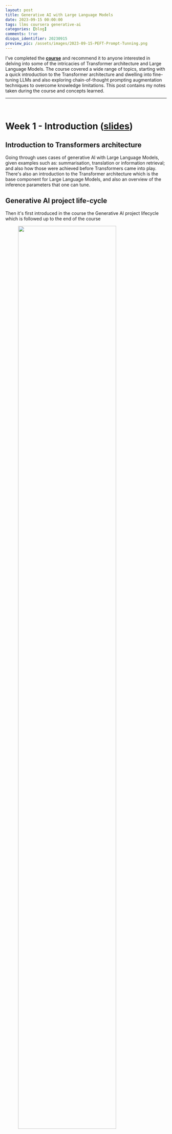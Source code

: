 ```yaml
---
layout: post
title: Generative AI with Large Language Models
date: 2023-09-15 00:00:00
tags: llms coursera generative-ai
categories: [blog]
comments: true
disqus_identifier: 20230915
preview_pic: /assets/images/2023-09-15-PEFT-Prompt-Tunning.png
---
```


I've completed the __[course](https://www.coursera.org/learn/generative-ai-with-llms)__ and recommend it to anyone interested in delving into some of the intricacies of Transformer architecture and Large Language Models. The course covered a wide range of topics, starting with a quick introduction to the Transformer architecture and dwelling into fine-tuning LLMs and also exploring chain-of-thought prompting augmentation techniques to overcome knowledge limitations. This post contains my  notes taken during the course and concepts learned.

---

<br>

# __Week 1 - Introduction__ ([slides](/assets/documents/Coursera-Generative-AI-with-LLMs/Generative_AI_with_LLMs-W1.pdf))

## __Introduction to Transformers architecture__

Going through uses cases of generative AI with Large Language Models, given examples such as: summarisation, translation or information retrieval; and also how those were achieved before Transformers came into play. There's also an introduction to the Transformer architecture which is the base component for Large Language Models, and also an overview of the inference parameters that one can tune.

## __Generative AI project life-cycle__

Then it's first introduced in the course the Generative AI project lifecycle which is followed up to the end of the course


<figure>
  <img style="width: 85%; height: 85%" src="/assets/images/2023-09-15-Generative_AI_project_life-cycle.png">
  <figcaption>Figure 1 - Generative AI projet life-cycle as presented in the course.</figcaption>
</figure>

## __Prompt Engineering and Inference Paramaters__

### __In-Context Learning__

- __no-prompt engineering__: just asking the model predict next sequence of words

		"Whats the capital of Portugal?"


    <span style="height: 20px; display: block;"></span>


- __zero-shot___:  giving an instruction for a task

		"Classify this review: I loved this movie! Sentiment: "


    <span style="height: 20px; display: block;"></span>


- __one-shot__ - giving an instruction for a task with one example
	
		"Classify this review: I loved this movie! Sentiment: Positive"
	
		"Classify this review: I don't like this album! Sentiment: "
	

    <span style="height: 20px; display: block;"></span>

- __few shot__ - giving an instruction for a task with a few examples (2~6)


		"Classify this review: I loved this movie! Sentiment: Positive"
	
		"Classify this review: I don't like this album! Sentiment: Negative"
		
		...
		
		"Classify this review: I don't like this soing! Sentiment: "

### __Inference Parameters__

<figure>
  <img style="width: 60%; height: 85%" src="/assets/images/2023-09-15-Generative_configuration_-_inference_parameters.png">
  <figcaption>Figure 2 - Parameters affecting how the model selects the next token to generate.</figcaption>
</figure>

- __greedy__: the word/token with the highest probability is selected.

- __random(-weighted) sampling__: select a token using a random-weighted strategy across the probabilities of all tokens.

- __top-k__: select an output from the top-k results after applying random-weighted strategy using the probabilities

<figure>
  <img style="width: 40%; height: 25%" src="/assets/images/2023-09-15-top-k.png">
  <figcaption>Figure 3 - top-k, with k=3</figcaption>
</figure>

- __top-p__: select an output using the random-weighted strategy with the top-ranked consecutive results by probability and with a cumulative probability <= p

<figure>
  <img style="width: 40%; height: 25%" src="/assets/images/2023-09-15-top-p.png">
  <figcaption>Figure 4 - top-p, with p=30.</figcaption>
</figure>

A higher __temperature__ results in higher randomness and affects softmax directly and how probability is computed, the __temperature__ = 1 is the softmax function at default, meaning an unaltered probability distribution.


- see the __[transformers.GenerationConfig](https://huggingface.co/docs/transformers/v4.29.1/en/main_classes/text_generation#transformers.GenerationConfig)__ class for the complete details

The lab exercise consists of a dialogue summarisation task using the T5 model from Huggingface by exploring how in-context learning and inference parameters affects the output of the model.

## __Week 2: Fine-Tuning__ ([slides](/assets/documents/Coursera-Generative-AI-with-LLMs/Generative_AI_with_LLMs-W2.pdf))

## __Instruction Fine-Tuning__

Instruction fine-tuning/fine-tuning trains the whole model parameters using examples that demonstrate how it should respond to a specific instruction, e.g:

		
	[PROMT]
	[1.EXAMPLE TEXT]
	[1.EXAMPLE COMPLETION]
	
	[PROMT]
	[2.EXAMPLE TEXT]
	[2.EXAMPLE COMPLETION]
	
	...
	
	[PROMT]
	[n.EXAMPLE TEXT]
	[n.EXAMPLE COMPLETION]
	

- All of the model's weights are updated (__full fine-tuning__) and it involves using many prompt-completion examples as the labeled training dataset to continue training the model by updating its weights

- Comparing to in-context learning, where one only provides prompt-completion during inference, here we do it during training

- Adapting a foundation model through instruction fine-tuning, requires __prompt templates and datasets__

- Compare the __LLM completion__ with the __label__ use the loss (cross-entropy) to calculate the loss between the two token distribution, and use the loss the updated the model weights using back-propagation

- The instruction fine-tuning dataset can include multiple tasks

### __Single-Task Fine-Tuning__

- An application may only need to perform a single task, one can fine-tune a pre-trained model to improve performance the single-task only

- Often just 500-1,000 examples can result in good performance, however, this process may lead to a phenomenon called __catastrophic forgetting__

- Happens because the full fine-tuning process modifies the weights of the original LLM

- Leads to great performance on the single fine-tuning task, it can degrade performance on other tasks

### __Multi-Task Fine-Tuning__

		
	Summarize the following text
	[1.EXAMPLE TEXT]
	[1.EXAMPLE COMPLETION]
	
	Classify the following reviews
	[2.EXAMPLE TEXT]
	[2.EXAMPLE COMPLETION]
	
	...
	
	Extract the following named-entities
	[n.EXAMPLE TEXT]
	[n.EXAMPLE COMPLETION]
	

- Requires lot of data, one may need as many as 50-100,000 examples

- Fine-tuned Language Net

	- FLAN-T5 - fine-tune version of pre-trained T5 model
	- Paper: [Scaling Instruction-Finetuned Language Models](https://arxiv.org/abs/2210.11416)

## __Model Evaluation__

### __ROUGE__

- based on $$n$$-grams
   
   $$\text{ROUGE-Precision} = \frac{\text{n-grams matches}}{\text{n-grams in reference}}$$

   $$\text{ROUGE-Recall} = \frac{\text{n-grams matches}}{\text{n-grams in output}}$$
   		
   
- __ROUGE-L-score__: longest common subsequence between generated output and reference
   
   $$\text{ROUGE-Precision} = \frac{\text{LCS(gen,ref)}}{\text{n-grams in reference}}$$

   $$\text{ROUGE-Recall} = \frac{\text{LCS(gen,ref)}}{\text{n-grams in output}}$$

### __BLEU__
   
- focuses on precision, it computes the precisions across different $$n$$-gram sizes and then averaged

## __Benchmarks__

- [GLUE 2018](https://gluebenchmark.com/leaderboard/)
- [SUPERGLUE 2019](https://super.gluebenchmark.com/leaderboard)
- [Measuring Massive Multitask Language Understanding (MMLU) 2021](https://github.com/hendrycks/test)
- [BIG Bench 2023](https://github.com/google/BIG-bench)
- [Holistic Evaluation of Language Models 2023](https://crfm.stanford.edu/helm/latest/)


---

## __Parameter Efficient Fine-Tuning__

During a full-fine tuning of LLMs every model weight is updated during supervised learning, this operation has memory requirements which can be 12-20x the model's memory: 

- gradients, forward activations, temporary memory for training process. 

There are Parameter Efficient Fine-Tuning (PEFT) techniques to train LLMs for specific tasks which don't require to train ever weight in the model:

  - only a small number of trainable layers
  - LLM with additional layers, new trainable layers

### __Low-Rank Adaptation for Large Language Models (LoRA)__

LoRA reduces fine-tuning parameters by freezing the original model's weights and injecting smaller rank decomposition matrices that match the dimensions of the weights they modify.

During training, the original weights remain static while the two low-rank matrices are updated. For inference, multiplying the two low-rank matrices generates a matrix matching the frozen weights' dimensions, which then is added to the original weights in the model.

LoRA allows using a single model for different tasks by switching out matrices trained for specific tasks. It avoids storing multiple large versions of the model by employing smaller matrices that can be added to and replace the original weights as needed for various tasks.

Researchers have found that applying LoRA only to the self-attention layers of the model is often enough to fine-tune for a task and achieve performance gains.

The Transformer architecture described in the __[Attention is All You Need](https://proceedings.neurips.cc/paper_files/paper/2017/file/3f5ee243547dee91fbd053c1c4a845aa-Paper.pdf)__ paper, specifies that the transformer weights have dimensions of 512 x 64, meaning each weight matrix has 32,768 trainable parameters.

<div style="display: flex; flex-direction: row;">
    <div style="flex: 1;">
        \[
        W=
        \begin{bmatrix}
            \ddots & & & & \\
            & \ddots & & & \\
            & & \ddots & & \\
            & & & \ddots & \\
            & & & & \ddots\\
        \end{bmatrix}
        \]
    </div>
	<div style="flex: 1; display: flex; align-items: center; justify-content: center;">
        <div style="text-align: center;">
            Dimensions
            \[
            512 \times 64 = 32,768 \text{ parameters}
            \]
        </div>
    </div>
</div>


Applying LoRA as a fine-tuning method with the $$rank = 8$$, we train two small rank decomposition matrices A and B, whose small dimension is 8:


<div style="display: flex; flex-direction: row;">
    <div style="flex: 1;">
        \[
        A=
        \begin{bmatrix}
            \ddots & & \\
            & & & \\
            & \ddots & \\
            & & \ddots \\
            & & & \\
        \end{bmatrix}
        \]
    </div>
    <div style="flex: 1;">
        \[
        B=
        \begin{bmatrix}
            \ddots & & \\
            & \ddots & \\
        \end{bmatrix}

        \]
    </div>
</div>


$$ {512 \times 8 = 4,096 \text{ parameters}}$$


$$ {8 \times 64 = 512 \text{ parameters}}$$


$$ A \times B = W $$


By updating the weights of these new low-rank matrices instead of the original weights, we train 4,608 parameters instead of 32,768 resulting in a 86% reduction of parameters to train.

<figure>
  <img style="width: 60%; height: 35%" src="/assets/images/2023-09-15-PEFT-LoRA-multi-task.png">
  <figcaption>Figure 5 - </figcaption>
</figure>

Advantages:

- LoRA allows you to significantly reduce the number of trainable parameters, allowing this method of fine tuning to be performed in a single GPU.

- The rank-decomposition matrices are small, can be fine-tune a different set for each task and then switch them out at inference time by updating the weights.

<br>

### __Soft Prompts or Prompt Tuning__

This technique adds additional trainable tokens to your prompt and leave it up to the supervised learning process to determine their optimal values. The set of trainable tokens is called a __soft prompt__, and it gets prepended to embedding vectors that represent the input text.

<figure>
  <img style="width: 65%; height: 35%" src="/assets/images/2023-09-15-PEFT-Soft-Prompt-Tunning.png">
  <figcaption>Figure 6 - </figcaption>
</figure>

The soft prompt vectors have the same length as input embedding vectors, and usually somewhere between 20 and 100 virtual tokens can be sufficient for good performance.

<figure>
  <img style="width: 35%; height: 35%" src="/assets/images/2023-09-15-PEFT-Prompt-Tunning.png">
  <figcaption>Figure 7 - </figcaption>
</figure>

The trainable tokens and the input flow normally through the model, which is going to generate a prediction which is used to calculate a loss. The loss is back-propagated through the model to create gradients, but the original model weights are frozen and only the the virtual tokens embeddings are updated such that the model learns embeddings for those virtual tokens.

<figure>
  <img style="width: 60%; height: 45%" src="/assets/images/2023-09-15-PEFT-Prompt-Tunning-multi-task.png">
  <figcaption>Figure 8 - </figcaption>
</figure>

As with the LoRA method, one can also train soft prompts for different tasks and store them, which take much less resources, an then at inference time switch them to change the LLMs task.

### __References__

- __[Scaling Down to Scale Up: A Guide to Parameter-Efficient Fine-Tuning](https://vladlialin.com/publications/peft-survey)__
- __[LoRA Low-Rank Adaptation of Large Language Models](https://arxiv.org/pdf/2106.09685.pdf)__
- __[The Power of Scale for Parameter-Efficient Prompt Tuning](https://aclanthology.org/2021.emnlp-main.243/)__


<br>

---

<br>


## __Week 3: Reinforcement Learning From Human Feedback__ ([slides](/assets/documents/Coursera-Generative-AI-with-LLMs/Generative_AI_with_LLMs-W3.pdf))

<!--
- Reinforcement Learning with Human Feedback
- Describe how RLHF uses human feedback to improve the performance and alignment of large language models
- Explain how data gathered from human labellers is used to train a reward model for RLHF
- Define chain-of-thought prompting and describe how it can be used to improve LLMs reasoning and planning abilities
- Discuss the challenges that LLMs face with knowledge cut-offs, and explain how information retrieval and augmentation techniques can overcome these challenges
-->

The goal of Reinforcement Learning From Human Feedback (RLHF) is to align the model with human values.  This is accomplished using a type of machine learning where an agent learns to make decisions related to a specific goal by taking actions in an environment, with the objective of maximising the reward received for actions taken, i.e.: __Reinforcement Learning__; this is yet another method to fine-tune Large Language Models.

## __Fine-Tuning with RLHF__

<figure>
  <img style="width: 75%; height: 85%" src="/assets/images/2023-09-15-RLHF-overview.png">
  <figcaption>Figure X - </figcaption>
</figure>


- __Policy__: the agent's policy that guides the actions is the LLM.

- __Environment__: the context window of the model, the space in which text can be entered via a prompt.

- __Actions__: the act of generating text, this could be a single word, a sentence, or a longer form text, depending on the task specified by the user.

- __Action Space__: the token vocabulary, meaning all the possible tokens that the model can choose from to generate the completion.

- __State__: the state that the model considers before taking an action is the current context, i.e.: any text currently contained in the context window.

- __Objective__: to generate text that is perceived as being aligned with the human preferences, i.e.: helpful, accurate, and non-toxic.

- __Reward__: assigned based on how closely the completions align with the goal, i.e. human preferences.

### __Reward Model__

To determine the reward a human can evaluate the completions of the model against some alignment metric, such as determining whether the generated text is toxic or non-toxic. This feedback can be represented as a scalar value, either a zero or a one. 

The LLM weights are then updated iteratively to maximize the reward obtained from the human classifier, enabling the model to generate non-toxic completions.

However, obtaining human feedback can be time consuming and expensive. A scalable alternative is to use an additional model, known as the reward model, to classify the outputs of the LLM and evaluate the degree of alignment with human preferences. 

Train a reward model to assess how well aligned is the LLM output with the human preferences. Once trained, it's used to update the weights off the LLM and train a new human aligned version. Exactly how the weights get updated as the model completions are assessed, depends on the algorithm used to optimize the policy. 

#### __Collect Data and Training a Reward Model__

<figure>
  <img style="width: 65%; height: 85%" src="/assets/images/2023-09-15-prepare-labels.png">
  <figcaption>Figure X - </figcaption>
</figure>

- select a model which has capability for the task you are interested
- LLM + prompt dataset = produce a set of completions
- collect human feedback from the produced completions 



<figure>
  <img style="width: 65%; height: 85%" src="/assets/images/2023-09-15-train-reward_1.png">
  <figcaption>Figure X - </figcaption>
</figure>

- humans rank completions to prompts for a task
- ranking to pairwise for supervised learning
- ranking gives more training data to train the reward model in comparison for instance to a thumbs up/down approach
- use the model as a binary classifier
- a reward model can be as well an LLM such as BERT for instance

### RLHF: Fine-tuning with reinforcement learning

<figure>
  <img style="width: 85%; height: 85%" src="/assets/images/2023-09-15-train-reward_2.png">
  <figcaption>Figure X - </figcaption>
</figure>


<figure>
  <img style="width: 85%; height: 85%" src="/assets/images/2023-09-15-train-reward_3.png">
  <figcaption>Figure X - </figcaption>
</figure>

- using a reward model within the RLHF
- remember one should start with an LLM that already has good performance on your task of interests

1) pass prompt P to an instruct LLM get the output X

2) pass the pair (P,X) to the reward model, and the get reward score

3) passs the reward value to the RL algorithm to updarted the wieght os the LLM

4) RL-updated LLM

- this is repeat and the LLM should converge to a human-aligned LLM and the reward should improve after each iteration

- stop when some defined threshold value for helpfulness is reached or this is repeated for a number n of steps

### RL Algorithm

- Proximal Policy Optimization (PPO)

- PPO makes updates to the LLM. The updates are small and within a bounded region, resulting in an updated LLM that is close to the previous version, hence the name Proximal Policy Optimization. 

- You start PPO with your initial instruct LLM, then at a high level, each cycle of PPO goes over two phases:

	- In Phase I, the LLM, is used to carry out a number of experiments, completing the given prompts.
		
		- These experiments allow you to update the LLM against the reward model in Phase II
		- The reward model captures the human preferences, can define how helpful, harmless, and honest the responses are. 
		- The expected reward of a completion is an important quantity used in the PPO objective.
		- We estimate this quantity through a separate head of the LLM called the value function.
		- Calculate value loss
	
	- In Phase II you make a small updates to the model and evaluate 	the impact of those updates on	your alignment goal for the model.

        - The model weights updates are 	guided by the prompt completion,	losses, and rewards.
		- PPO also ensures to keep the model updates within 	a certain small region called the trust region. 	This is where the proximal aspect of PPO comes into play. 	Ideally, this series of small updates 	will move the model towards higher rewards.



In PPO, the goal is to find an improved policy for an agent by iteratively updating its parameters based on the rewards received from interacting with the environment. However, updating the policy too aggressively can lead to unstable learning or drastic policy changes. To address this, PPO introduces a constraint that limits the extent of policy updates. This constraint is enforced by using KL-Divergence.

To understand how KL-Divergence works, imagine we have two probability distributions: the distribution of the original LLM, and a new proposed distribution of an RL-updated LLM. KL-Divergence measures the average amount of information gained when we use the original policy to encode samples from the new proposed policy. By minimizing the KL-Divergence between the two distributions, PPO ensures that the updated policy stays close to the original policy, preventing drastic changes that may negatively impact the learning process.

https://huggingface.co/blog/trl-peft

KL-divergence.png

### Reward Hacking

- As the policy tries to optimize the reward, it can diverge too much from the initial language model.
 
- For example the model can start to generate completions that will lead to very low toxicity scores by including phrases like most awesome, most incredible, sounding very exaggerated.

- The model could also start generating nonsensical, grammatically incorrect text that just happens to maximize the rewards in a similar way, outputs like this are definitely not very useful. To prevent our board hacking from happening, you can use the initial instruct LLM as performance reference. Let's call it the reference model. The weights of the reference model are frozen and are not updated during iterations of RHF. This way, you always maintain a single reference model to compare to. During training, each prompt is passed to both models, generating a completion by the reference LLM and the intermediate LLM updated model. At this point, you can compare the two completions and calculate a value called the Kullback-Leibler divergence, or KL divergence for short. KL divergence is a statistical measure of how different two probability distributions are. You can use it to compare the completions off the two models and determine how much the updated model has diverged from the reference. 


- KL divergence is calculated for each generate a token across the whole vocabulary off the LLM. This can easily be tens or hundreds of thousands of tokens. However, using a softmax function, you've reduced the number of probabilities to much less than the full vocabulary size. Keep in mind that this is still a relatively compute expensive process. You will almost always benefit from using GPUs. 

- Once you've calculated the KL divergence between the two models, you added as a term to the reward calculation. This will penalize the RL updated model if it shifts too far from the reference LLM and generates completions that are two different.

- Note that you now need to full copies of the LLM to calculate the KL divergence, the frozen reference LLM, and the oral updated PPO LLM.

- By the way, you can benefit from combining our relationship with puffed. In this case, you only update the weights of a path adapter, not the full weights of the LLM. This means that you can reuse the same underlying LLM for both the reference model and the PPO model, which you update with a trained path parameters. This reduces the memory footprint during training by approximately half.

- Once you have completed your RHF alignment of the model, you will want to assess the model's performance. The number you'll use here is the toxicity score, this is the probability of the negative class, in this case, a toxic or hateful response averaged across the completions. If RHF has successfully reduce the toxicity of your LLM, this score should go down. First, you'll create a baseline toxicity score for the original instruct LLM by evaluating its completions off the summarization data set with a reward model that can assess toxic language.

- Then you'll evaluate your newly human aligned model on the same data set and compare the scores.

### Scaling Human Feedback

Although you can use a reward model to eliminate the need for human evaluation during RLHF fine tuning, the human effort required to produce the trained reward model in the first place is huge. 

The labeled data set used to train the reward model typically requires large teams of labelers, sometimes many thousands of people to evaluate many prompts each. This work requires a lot of time and other resources which can be important limiting factors. As the number of models and use cases increases, human effort becomes a limited resource.

Methods to scale human feedback are an active area of research.

One idea to overcome these limitations is to scale through model self supervision.

Constitutional AI is one approach of scale supervision.

First proposed in 2022 by researchers at Anthropic, Constitutional AI is a method for training models using a set of rules and principles that govern the model's behavior.
Together with a set of sample prompts, these form the constitution.

You then train the model to self critique and revise its responses to comply with those principles.

Constitutional AI is useful not only for scaling feedback, it can also help address some unintended consequences of RLHF.

For example, depending on how the prompt is structured, an aligned model may end up revealing harmful information as it tries to provide the most helpful response it can.

As an example, imagine you ask the model to give you instructions on how to hack your neighbor's WiFi.

Because this model has been aligned to prioritize helpfulness, it actually tells you about an app that lets you do this, even though this activity is illegal.
 
Providing the model with a set of constitutional principles can help the model balance these competing interests and minimize the harm.
Here are some example rules from the research paper
that Constitutional AI I asks LLMs to follow.
For example, you can tell the model to choose
the response that is the most
helpful, honest, and harmless.
But you can play some bounds on this,
asking the model to prioritize harmlessness by
assessing whether it's response encourages illegal,
unethical, or immoral activity.
Note that you don't have to
use the rules from the paper,
you can define your own set of rules that is best
suited for your domain and use case.
When implementing the Constitutional AI method,
you train your model in two distinct phases.
In the first stage, you carry out supervised learning,
to start your prompt the model in ways that
try to get it to generate harmful responses,
this process is called red teaming.
You then ask the model to critique
its own harmful responses according to
the constitutional principles and
revise them to comply with those rules.
Once done, you'll fine-tune
the model using the pairs of red team
prompts and the revised constitutional responses.
Let's look at an example of
how one of these prompt completion pairs is generated.
Let's return to the WiFi hacking problem.

As you saw earlier,
this model gives you a harmful response
as it tries to maximize its helpfulness.
To mitigate this, you augment the prompt
using the harmful completion and
a set of predefined instructions that
ask the model to critique its response.
Using the rules outlined in the Constitution,
the model detects the problems in its response.
In this case, it correctly acknowledges
that hacking into someone's WiFi is illegal.
Lastly, you put all the parts
together and ask the model to write
a new response that removes
all of the harmful or illegal content.
The model generates a new answer
that puts the constitutional principles
into practice and does not
include the reference to the illegal app.
The original red team prompt,
and this final constitutional response
can then be used as training data.
You'll build up a data set of
many examples like this to create
a fine-tuned NLM that has learned how
to generate constitutional responses.
The second part of
the process performs reinforcement learning.
This stage is similar to RLHF,
except that instead of human feedback,
we now use feedback generated by a model.

This is sometimes referred to as reinforcement learning from AI feedback or RLAIF. Here you use the fine-tuned model from the previous step to generate a set of responses to your prompt. You then ask the model which of the responses is preferred according to the constitutional principles.

The result is a model generated preference dataset that you can use to train a reward model. With this reward model, you can now fine-tune your model further using a reinforcement learning algorithm like PPO, as discussed earlier.



---



## Large Language Models-powered Applications


LLM optimisation techniques

### Distillation:

1. Freeze the teacher model's weights and use it to generate completions for your training data. At the same time, you generate completions for the training data using your student model.

2. The knowledge distillation between teacher and student model is achieved by __minimizing a loss function called the distillation loss__. To calculate this loss, distillation __uses the probability distribution over tokens that is produced by the teacher model's softmax layer__.

3. Now, the teacher model is already fine tuned on the training data. So the probability distribution likely closely matches the ground truth data and won't have much variation in tokens. That's why Distillation applies a little trick adding a temperature parameter to the softmax function. As you learned in lesson one, a higher temperature increases the creativity of the language the model generates. With a temperature parameter greater than one, the probability distribution becomes broader and less strongly peaked. This softer distribution provides you with a set of tokens that are similar to the ground truth tokens.

- __soft labels__: freeze the teacher model's weights and use it to generate completions for your training data (adding a temperature parameter)

- __soft predictions__: generate completions for the training data using your student model (adding a temperature parameter)

In parallel, you train the student model to generate the correct predictions based on your ground truth training data.
Here, you don't vary the temperature setting and instead use the standard softmax function.

__hard predictions__: train the student model to generate the correct predictions based on your ground truth training data, don't vary the temperature setting use the standard softmax function

__hard labels__: ground truth

The loss between these two is the __student loss__. The combined __distillation and student losses__ are used to update the weights of the student model via back propagation.__

The key benefit of distillation methods is that the smaller student model can be used for inference in deployment instead of the teacher model.

In practice, distillation is not as effective for generative decoder models. It's typically more effective for encoder only models, such as Burt that have a lot of representation redundancy. Note that with Distillation, you're training a second, smaller model to use during inference. You aren't reducing the model size of the initial LLM in any way.

### Quantisation:

- quantization quantization-training
- post-training quantization

### Pruning: 

- remove weights with values close or equal to zero
- full model-retraining 
- PEFT/LoRA
- Post-Training

### Generative AI Project Lifecycle Cheat Sheet

## Using the LLM in Applications

- Augment LLM knowledge with external components

- Retrieval augmented generation (RAG)

	- Retriever
		- Query Encoder - encodes the data in the same format as the external documents
		- External information sources

	- Extended prompt that contains information retrieved from external documents is then passed to the LLM
	

- Reasoning tasks with multiple steps
- Chain of thought prompting

- Program-aided language models (PAL)

- ReAct: Combining reasoning and action
	- https://arxiv.org/abs/2210.03629
	- ReAct: Synergizing Reasoning and Acting in Language Models

- LangChainn:
	- tools
	- prompt templates
	- memory
	- agents: PAL, ReAct

### Issues with LLM

- toxiticiy
- hallucination
- use of intellectual property
